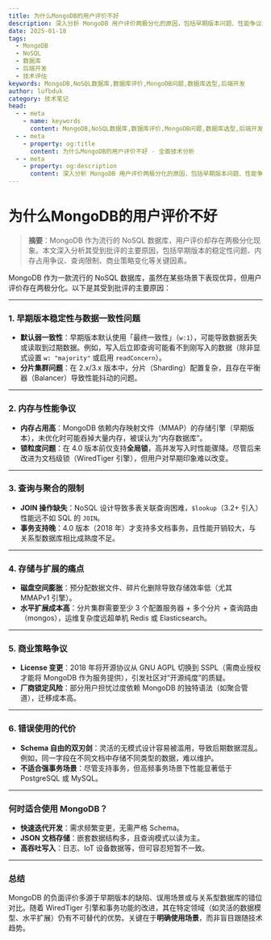 ```yaml
---
title: 为什么MongoDB的用户评价不好
description: 深入分析 MongoDB 用户评价两极分化的原因，包括早期版本问题、性能争议、商业策略等因素
date: 2025-01-18
tags:
  - MongoDB
  - NoSQL
  - 数据库
  - 后端开发
  - 技术评估
keywords: MongoDB,NoSQL数据库,数据库评价,MongoDB问题,数据库选型,后端开发
author: lufbduk
category: 技术笔记
head:
  - - meta
    - name: keywords
      content: MongoDB,NoSQL数据库,数据库评价,MongoDB问题,数据库选型,后端开发,数据一致性
  - - meta
    - property: og:title
      content: 为什么MongoDB的用户评价不好 - 全面技术分析
  - - meta
    - property: og:description
      content: 深入分析 MongoDB 用户评价两极分化的原因，包括早期版本问题、性能争议、商业策略等关键因素
---
```


# 为什么MongoDB的用户评价不好

> **摘要**：MongoDB 作为流行的 NoSQL 数据库，用户评价却存在两极分化现象。本文深入分析其受到批评的主要原因，包括早期版本的稳定性问题、内存占用争议、查询限制、商业策略变化等关键因素。

MongoDB 作为一款流行的 NoSQL 数据库，虽然在某些场景下表现优异，但用户评价存在两极分化。以下是其受到批评的主要原因：

---

### 1. 早期版本稳定性与数据一致性问题
   - **默认弱一致性**：早期版本默认使用「最终一致性」（`w:1`），可能导致数据丢失或读取到过期数据。例如，写入后立即查询可能看不到刚写入的数据（除非显式设置 `w: "majority"` 或启用 `readConcern`）。
   - **分片集群问题**：在 2.x/3.x 版本中，分片（Sharding）配置复杂，且存在平衡器（Balancer）导致性能抖动的问题。

---

### 2. 内存与性能争议
   - **内存占用高**：MongoDB 依赖内存映射文件（MMAP）的存储引擎（早期版本），未优化时可能吞掉大量内存，被误认为“内存数据库”。
   - **锁粒度问题**：在 4.0 版本前仅支持**全局锁**，高并发写入时性能骤降。尽管后来改进为文档级锁（WiredTiger 引擎），但用户对早期印象难以改变。

---

### 3. 查询与聚合的限制
   - **JOIN 操作缺失**：NoSQL 设计导致多表关联查询困难，`$lookup`（3.2+ 引入）性能远不如 SQL 的 `JOIN`。
   - **事务支持晚**：4.0 版本（2018 年）才支持多文档事务，且性能开销较大，与关系型数据库相比成熟度不足。

---

### 4. 存储与扩展的痛点
   - **磁盘空间膨胀**：预分配数据文件、碎片化删除导致存储效率低（尤其 MMAPv1 引擎）。
   - **水平扩展成本高**：分片集群需要至少 3 个配置服务器 + 多个分片 + 查询路由（mongos），运维复杂度远超单机 Redis 或 Elasticsearch。

---

### 5. 商业策略争议
   - **License 变更**：2018 年将开源协议从 GNU AGPL 切换到 SSPL（需商业授权才能将 MongoDB 作为服务提供），引发社区对“开源纯度”的质疑。
   - **厂商锁定风险**：部分用户担忧过度依赖 MongoDB 的独特语法（如聚合管道），迁移成本高。

---

### 6. 错误使用的代价
   - **Schema 自由的双刃剑**：灵活的无模式设计容易被滥用，导致后期数据混乱。例如，同一字段在不同文档中存储不同类型的数据，难以维护。
   - **不适合强事务场景**：尽管支持事务，但高频事务场景下性能显著低于 PostgreSQL 或 MySQL。

---

### 何时适合使用 MongoDB？
- **快速迭代开发**：需求频繁变更，无需严格 Schema。
- **JSON 文档存储**：嵌套数据结构多，且查询模式以读为主。
- **高吞吐写入**：日志、IoT 设备数据等，但可容忍短暂不一致。

---

### 总结
MongoDB 的负面评价多源于早期版本的缺陷、误用场景或与关系型数据库的错位对比。随着 WiredTiger 引擎和事务功能的改进，其在特定领域（如灵活的数据模型、水平扩展）仍有不可替代的优势。关键在于**明确使用场景**，而非盲目跟随技术趋势。

